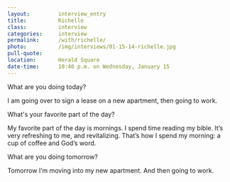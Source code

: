 ```yaml
---
layout:         interview_entry
title:          Richelle
class:          interview
categories:     interview
permalink:      /with/richelle/
photo:          /img/interviews/01-15-14-richelle.jpg
pull-quote:
location:       Herald Square
date-time:      10:40 p.m. on Wednesday, January 15
---
```

<p class="question">What are you doing today?</p>
<p>I am going over to sign a lease on a new apartment, then going to work.</p>

<p class="question">What's your favorite part of the day?</p>
<p>My favorite part of the day is mornings. I spend time reading my bible. It’s very refreshing to me, and revitalizing. That’s how I spend my morning: a cup of coffee and God’s word.</p>

<p class="question">What are you doing tomorrow?</p>
<p>Tomorrow I’m moving into my new apartment. And then going to work.</p>